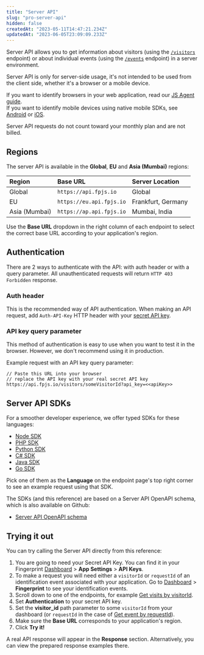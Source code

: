 ```yaml
---
title: "Server API"
slug: "pro-server-api"
hidden: false
createdAt: "2023-05-11T14:47:21.234Z"
updatedAt: "2023-06-05T23:09:09.233Z"
---
```

Server API allows you to get information about visitors (using the [`/visitors`](doc:server-api#get-visitor-history-identification-only) endpoint) or about individual events (using the [`/events`](doc:server-api#get-events-identification--bot-detection--aev) endpoint) in a server environment. 

Server API is only for server-side usage, it's not intended to be used from the client side, whether it's a browser or a mobile device.

If you want to identify browsers in your web application, read our [JS Agent guide](doc:js-agent).  
If you want to identify mobile devices using native mobile SDKs, see [Android](doc:native-android-integration) or [iOS](doc:ios).

Server API requests do not count toward your monthly plan and are not billed.

## Regions

The server API is available in the **Global**, **EU** and **Asia (Mumbai)** regions:

| Region        | Base URL                 | Server Location     |
| :------------ | :----------------------- | :------------------ |
| Global        | `https://api.fpjs.io`    | Global              |
| EU            | `https://eu.api.fpjs.io` | Frankfurt,  Germany |
| Asia (Mumbai) | `https://ap.api.fpjs.io` | Mumbai,  India      |

Use the **Base URL** dropdown in the right column of each endpoint to select the correct base URL according to your application's region.

## Authentication

There are 2 ways to authenticate with the API: with auth header or with a query parameter. All unauthenticated requests will return `HTTP 403 Forbidden` response.

### Auth header

This is the recommended way of API authentication. When making an API request, add `Auth-API-Key` HTTP header with your [secret API key](doc:quick-start-guide#server-api).

### API key query parameter

This method of authentication is easy to use when you want to test it in the browser.  However, we don't recommend using it in production.

Example request with an API key query parameter:

```http
// Paste this URL into your browser
// replace the API key with your real secret API key
https://api.fpjs.io/visitors/someVisitorId?api_key=<<apiKey>>
```

## Server API SDKs

For a smoother developer experience, we offer typed SDKs for these languages:

- [Node SDK](https://github.com/fingerprintjs/fingerprintjs-pro-server-api-node-sdk)
- [PHP SDK](https://github.com/fingerprintjs/fingerprint-pro-server-api-php-sdk)
- [Python SDK](https://github.com/fingerprintjs/fingerprint-pro-server-api-python-sdk)
- [C# SDK](https://github.com/fingerprintjs/fingerprint-pro-server-api-dotnet-sdk/)
- [Java SDK](https://github.com/fingerprintjs/fingerprint-pro-server-api-java-sdk)
- [Go SDK](https://dev.fingerprint.com/docs/fingerprint-pro-server-api-go-sdk)

Pick one of them as the **Language** on the endpoint page's top right corner to see an example request using that SDK. 

The SDKs (and this reference) are based on a Server API OpenAPI schema, which is also available on Github: 

- [Server API OpenAPI schema ](https://github.com/fingerprintjs/fingerprint-pro-server-api-openapi)

## Trying it out

You can try calling the Server API directly from this reference: 

1. You are going to need your Secret API Key. You can find it in your Fingerprint [Dashboard](https://dashboard.fingerprint.com/) > **App Settings** > **API Keys**.
2. To make a request you will need either a `visitorId` or `requestId` of an identification event associated with your application. Go to [Dashboard](https://dashboard.fingerprint.com/) > **Fingerprint** to see your identification events.
3. Scroll down to one of the endpoints, for example [Get visits by visitorId](ref:getvisits). 
4. Set **Authentication** to your secret API key.
5. Set the **visitor_id** path parameter to some `visitorId` from your dashboard (or `requestId` in the case of [Get event by requestId](ref:getevent)).
6. Make sure the **Base URL** corresponds to your application's region.
7. Click **Try it!**

A real API response will appear in the **Response** section. Alternatively, you can view the prepared response examples there.